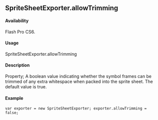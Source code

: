 ## SpriteSheetExporter.allowTrimming

#### Availability

Flash Pro CS6.

#### Usage

SpriteSheetExporter.allowTrimming

#### Description

Property; A boolean value indicating whether the symbol frames can be trimmed of any extra whitespace when packed into the sprite sheet. The default value is true.

#### Example

```
var exporter = new SpriteSheetExporter; exporter.allowTrimming = false;

```